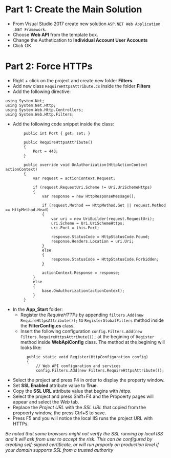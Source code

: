 # Part 1: Create the Main Solution
- From Visual Studio 2017 create new solution `ASP.NET Web Application .NET Framework`.
- Choose **Web API** from the template box.
- Change the Authetication to **Individual Account User Accounts**
- Click OK

# Part 2: Force HTTPs
- Right + click on the project and create new folder **Filters**
- Add new class `RequireHttpsAttribute.cs` inside the folder **Filters**
- Add the following directive:
```
using System.Net;
using System.Net.Http;
using System.Web.Http.Controllers;
using System.Web.Http.Filters;
```
- Add the following code snippet inside the class:
```
        public int Port { get; set; }

        public RequireHttpsAttribute()
        {
            Port = 443;
        }

        public override void OnAuthorization(HttpActionContext actionContext)
        {
            var request = actionContext.Request;

            if (request.RequestUri.Scheme != Uri.UriSchemeHttps)
            {
                var response = new HttpResponseMessage();

                if (request.Method == HttpMethod.Get || request.Method == HttpMethod.Head)
                {
                    var uri = new UriBuilder(request.RequestUri);
                    uri.Scheme = Uri.UriSchemeHttps;
                    uri.Port = this.Port;

                    response.StatusCode = HttpStatusCode.Found;
                    response.Headers.Location = uri.Uri;
                }
                else
                {
                    response.StatusCode = HttpStatusCode.Forbidden;
                }

                actionContext.Response = response;
            }
            else
            {
                base.OnAuthorization(actionContext);
            }
        }
```
- In the **App_Start** folder:
  - Register the *RequireHTTPs* by appending `filters.Add(new RequireHttpsAttribute());` to `RegisterGlobalFilters` method inside the **FilterConfig.cs** class.
  - Insert the following configuration `config.Filters.Add(new Filters.RequireHttpsAttribute());` at the begining of `Register` method inside **WebApiConfig** class.
  The method at the begining will looks like:
  ```
        public static void Register(HttpConfiguration config)
        {
            // Web API configuration and services
            config.Filters.Add(new Filters.RequireHttpsAttribute());
  ```
- Select the project and press F4 in order to display the property window.
- Set **SSL Enabled** attribute value to **True**.
- Copy the **SSL URL** attribute value that begins with *https*.
- Select the project and press Shift+F4 and the Propoerty pages will appear and select the *Web* tab.
- Replace the *Project URL* with the *SSL URL* that copied from the propoerty window, the press Ctrl+S to save.
- Press F5 and you will notice the local IIS runs the project URL with HTTPs.

*Be noted that some browsers might not verify the SSL running by local ISS and it will ask from user to accept the risk. This can be configured by creating self-signed certificate, or will run proporly on production level if your domain supports SSL from a trusted authority*
